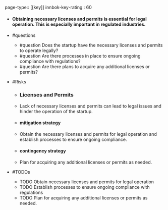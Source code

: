 page-type:: [[key]]
innbok-key-rating:: 60
- #### Obtaining necessary licenses and permits is essential for legal operation. This is especially important in regulated industries.
- #questions
  - #question Does the startup have the necessary licenses and permits to operate legally?
  - #question Are there processes in place to ensure ongoing compliance with regulations?
  - #question Are there plans to acquire any additional licenses or permits?
- #Risks

  - ### Licenses and Permits
  - Lack of necessary licenses and permits can lead to legal issues and hinder the operation of the startup.
  - #### mitigation strategy
  - Obtain the necessary licenses and permits for legal operation and establish processes to ensure ongoing compliance.
  - #### contingency strategy
  - Plan for acquiring any additional licenses or permits as needed.
- #TODOs
  - TODO Obtain necessary licenses and permits for legal operation
  - TODO  Establish processes to ensure ongoing compliance with regulations
  - TODO  Plan for acquiring any additional licenses or permits as needed.



